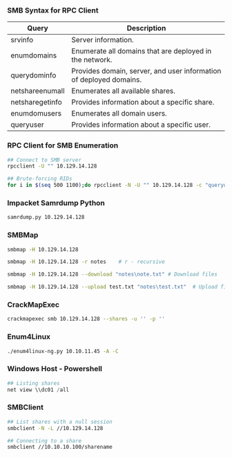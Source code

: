 ### SMB Syntax for RPC Client

|Query|Description|
|---|---|
|srvinfo|Server information.|
|enumdomains|Enumerate all domains that are deployed in the network.|
|querydominfo|Provides domain, server, and user information of deployed domains.|
|netshareenumall|Enumerates all available shares.|
|netsharegetinfo|Provides information about a specific share.|
|enumdomusers|Enumerates all domain users.|
|queryuser <RID>|Provides information about a specific user.|

### RPC Client for SMB Enumeration

```bash
## Connect to SMB server
rpcclient -U "" 10.129.14.128

## Brute-forcing RIDs
for i in $(seq 500 1100);do rpcclient -N -U "" 10.129.14.128 -c "queryuser 0x$(printf '%x\n' $i)" | grep "User Name\|user_rid\|group_rid" && echo "";done
```

### Impacket Samrdump Python

```bash
samrdump.py 10.129.14.128
```

### SMBMap

```bash
smbmap -H 10.129.14.128

smbmap -H 10.129.14.128 -r notes    # r - recursive

smbmap -H 10.129.14.128 --download "notes\note.txt" # Download files

smbmap -H 10.129.14.128 --upload test.txt "notes\test.txt"  # Upload files
```

### CrackMapExec

```bash
crackmapexec smb 10.129.14.128 --shares -u '' -p ''
```

### Enum4Linux

```bash
./enum4linux-ng.py 10.10.11.45 -A -C
```

### Windows Host - Powershell
```powershell
## Listing shares
net view \\dc01 /all
```

### SMBClient

```bash
## List shares with a null session
smbclient -N -L //10.129.14.128

## Connecting to a share
smbclient //10.10.10.100/sharename
```